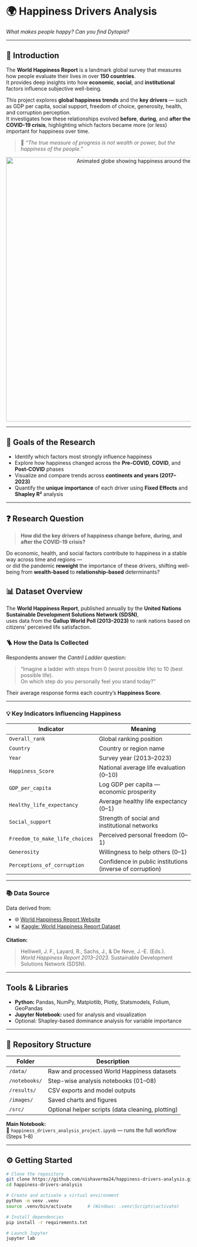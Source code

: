 # 🌍 Happiness Drivers Analysis  
*What makes people happy? Can you find Dytopia?*  

---

## 📘 Introduction  
The **World Happiness Report** is a landmark global survey that measures how people evaluate their lives in over **150 countries**.  
It provides deep insights into how **economic**, **social**, and **institutional** factors influence subjective well-being.  

This project explores **global happiness trends** and the **key drivers** — such as GDP per capita, social support, freedom of choice, generosity, health, and corruption perception.  
It investigates how these relationships evolved **before**, **during**, and **after the COVID-19 crisis**, highlighting which factors became more (or less) important for happiness over time.

> 🧭 *“The true measure of progress is not wealth or power, but the happiness of the people.”*

<p align="center">
  <img src="https://allthatsinteresting.com/wordpress/wp-content/uploads/2016/03/giphy-4.gif" width="720" alt="Animated globe showing happiness around the world">
</p>

---

## 🎯 Goals of the Research  
- Identify which factors most strongly influence happiness  
- Explore how happiness changed across the **Pre-COVID**, **COVID**, and **Post-COVID** phases  
- Visualize and compare trends across **continents and years (2017–2023)**  
- Quantify the **unique importance** of each driver using **Fixed Effects** and **Shapley R²** analysis  

---

## ❓ Research Question  
> **How did the key drivers of happiness change before, during, and after the COVID-19 crisis?**  

Do economic, health, and social factors contribute to happiness in a stable way across time and regions —  
or did the pandemic **reweight** the importance of these drivers, shifting well-being from **wealth-based** to **relationship-based** determinants?


## 📊 Dataset Overview  

The **World Happiness Report**, published annually by the **United Nations Sustainable Development Solutions Network (SDSN)**,  
uses data from the **Gallup World Poll (2013–2023)** to rank nations based on citizens’ perceived life satisfaction.  

### 🪜 How the Data Is Collected  
Respondents answer the *Cantril Ladder* question:  
> “Imagine a ladder with steps from 0 (worst possible life) to 10 (best possible life).  
> On which step do you personally feel you stand today?”

Their average response forms each country’s **Happiness Score**.

---

### 💡 Key Indicators Influencing Happiness  

| **Indicator** | **Meaning** |
|----------------|-------------|
| `Overall_rank` | Global ranking position |
| `Country` | Country or region name |
| `Year` | Survey year (2013–2023) |
| `Happiness_Score` | National average life evaluation (0–10) |
| `GDP_per_capita` | Log GDP per capita — economic prosperity |
| `Healthy_life_expectancy` | Average healthy life expectancy (0–1) |
| `Social_support` | Strength of social and institutional networks |
| `Freedom_to_make_life_choices` | Perceived personal freedom (0–1) |
| `Generosity` | Willingness to help others (0–1) |
| `Perceptions_of_corruption` | Confidence in public institutions (inverse of corruption) |

---

### 📚 Data Source  
Data derived from:  
- 🌐 [World Happiness Report Website](https://worldhappiness.report/data/)  
- 📊 [Kaggle: World Happiness Report Dataset](https://www.kaggle.com/datasets/unsdsn/world-happiness)

**Citation:**  
> Helliwell, J. F., Layard, R., Sachs, J., & De Neve, J.-E. (Eds.).  
> *World Happiness Report 2013–2023.* Sustainable Development Solutions Network (SDSN).

---

## Tools & Libraries  
- **Python:** Pandas, NumPy, Matplotlib, Plotly, Statsmodels, Folium, GeoPandas  
- **Jupyter Notebook:** used for analysis and visualization  
- Optional: Shapley-based dominance analysis for variable importance  

---

## 📂 Repository Structure  

| Folder | Description |
|--------|--------------|
| `/data/` | Raw and processed World Happiness datasets |
| `/notebooks/` | Step-wise analysis notebooks (01–08) |
| `/results/` | CSV exports and model outputs |
| `/images/` | Saved charts and figures |
| `/src/` | Optional helper scripts (data cleaning, plotting) |

**Main Notebook:**  
📓 `happiness_drivers_analysis_project.ipynb` — runs the full workflow (Steps 1–8)

---

## ⚙️ Getting Started  

```bash
# Clone the repository
git clone https://github.com/nishaverma24/happiness-drivers-analysis.git
cd happiness-drivers-analysis

# Create and activate a virtual environment
python -m venv .venv
source .venv/bin/activate      # (Windows: .venv\Scripts\activate)

# Install dependencies
pip install -r requirements.txt

# Launch Jupyter
jupyter lab
